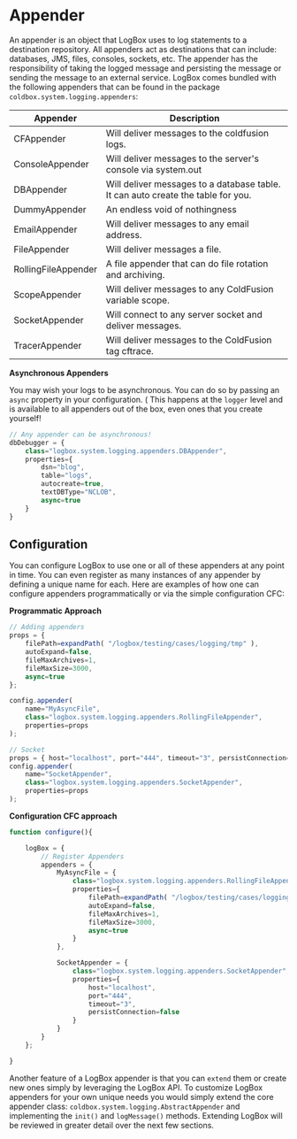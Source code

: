 # Appender

An appender is an object that LogBox uses to log statements to a destination repository. All appenders act as destinations that can include: databases, JMS, files, consoles, sockets, etc. The appender has the responsibility of taking the logged message and persisting the message or sending the message to an external service. LogBox comes bundled with the following appenders that can be found in the package `coldbox.system.logging.appenders`:

| Appender | Description |
| --- | --- |
| CFAppender | Will deliver messages to the coldfusion logs. |
| ConsoleAppender | Will deliver messages to the server's console via system.out |
| DBAppender | Will deliver messages to a database table. It can auto create the table for you. |
| DummyAppender | An endless void of nothingness |
| EmailAppender | Will deliver messages to any email address. |
| FileAppender | Will deliver messages a file. |
| RollingFileAppender | A file appender that can do file rotation and archiving. |
| ScopeAppender | Will deliver messages to any ColdFusion variable scope. |
| SocketAppender | Will connect to any server socket and deliver messages. |
| TracerAppender | Will deliver messages to the ColdFusion tag cftrace. |

**Asynchronous Appenders**

You may wish your logs to be asynchronous. You can do so by passing an `async` property in your configuration. \( This happens at the `logger` level and is available to all appenders out of the box, even ones that you create yourself!

```javascript
// Any appender can be asynchronous!
dbDebugger = {
    class="logbox.system.logging.appenders.DBAppender",
    properties={
        dsn="blog",
        table="logs",
        autocreate=true,
        textDBType="NCLOB",
        async=true
    }
}
```

## Configuration

You can configure LogBox to use one or all of these appenders at any point in time. You can even register as many instances of any appender by defining a unique name for each. Here are examples of how one can configure appenders programmatically or via the simple configuration CFC:

**Programmatic Approach**

```javascript
// Adding appenders
props = {
    filePath=expandPath( "/logbox/testing/cases/logging/tmp" ),
    autoExpand=false,
    fileMaxArchives=1,
    fileMaxSize=3000,
    async=true
};

config.appender(
    name="MyAsyncFile",
    class="logbox.system.logging.appenders.RollingFileAppender",
    properties=props
);

// Socket
props = { host="localhost", port="444", timeout="3", persistConnection=false };
config.appender(
    name="SocketAppender",
    class="logbox.system.logging.appenders.SocketAppender",
    properties=props
);
```

**Configuration CFC approach**

```javascript
function configure(){

    logBox = {
        // Register Appenders
        appenders = {
            MyAsyncFile = {
                class="logbox.system.logging.appenders.RollingFileAppender",
                properties={
                    filePath=expandPath( "/logbox/testing/cases/logging/tmp" ),
                    autoExpand=false,
                    fileMaxArchives=1,
                    fileMaxSize=3000,
                    async=true
                }
            },

            SocketAppender = {
                class="logbox.system.logging.appenders.SocketAppender",
                properties={
                    host="localhost",
                    port="444",
                    timeout="3",
                    persistConnection=false
                }
            }
        }
    };

}
```

Another feature of a LogBox appender is that you can `extend` them or create new ones simply by leveraging the LogBox API. To customize LogBox appenders for your own unique needs you would simply extend the core appender class: `coldbox.system.logging.AbstractAppender` and implementing the `init()` and `logMessage()` methods. Extending LogBox will be reviewed in greater detail over the next few sections.

